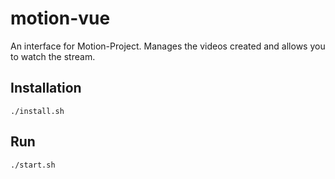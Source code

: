 # motion-vue

An interface for Motion-Project. Manages the videos created and allows you to watch the stream.

## Installation

    ./install.sh

## Run

    ./start.sh

